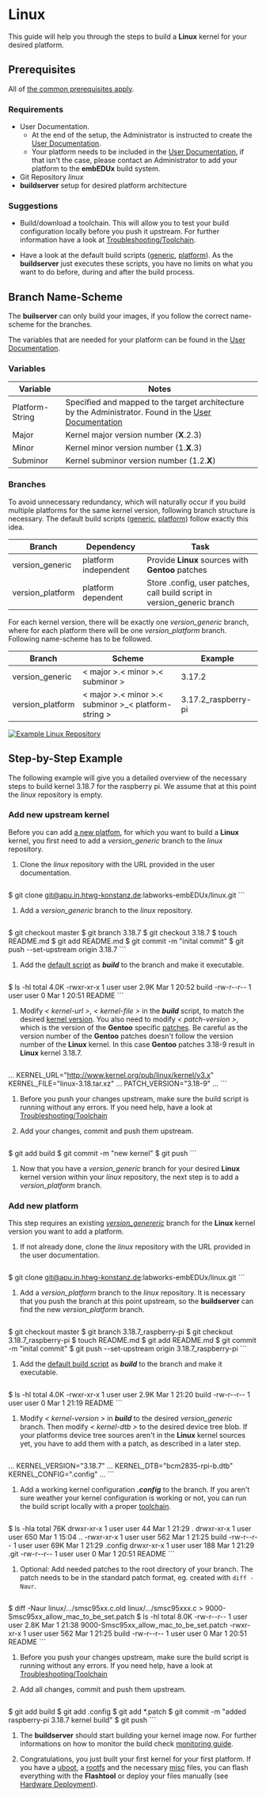 # Linux
This guide will help you through the steps to build a **Linux** kernel for
your desired platform.

## Prerequisites
All of [the common prerequisites apply](usage.md#Prerequisites).

### Requirements
* User Documentation.
    * At the end of the setup, the Administrator is instructed to create the [User
    Documentation](../setup/post-install/user-documentation.md).
    * Your platform needs to be included in the [User
      Documentation](../setup/post-install/user-documentation.md), if that isn't
      the case, please contact an Administrator to add your platform to the
      **embEDUx** build system.
* Git Repository *linux*
* **buildserver** setup for desired platform architecture

### Suggestions
* Build/download a toolchain. This will allow you to test your build
  configuration locally before you push it upstream. For further information
  have a look at [Troubleshooting/Toolchain](../troubleshooting/local-testing.md).

* Have a look at the default build scripts
  ([generic](usage/linux/default/generic_build),
  [platform](usage/linux/default/platform_build)). As the **buildserver**
  just executes these scripts, you have no limits on what you want to do before,
  during and after the build process.

## Branch Name-Scheme
The **builserver** can only build your images, if you follow the correct
name-scheme for the branches.

The variables that are needed for your platform can be found in the [User
Documentation](../setup/post-install/user-documentation.md).

### Variables

Variable | Notes
--- | ---
Platform-String | Specified and mapped to the target architecture by the Administrator. Found in the [User Documentation](../setup/post-install/user-documentation.md)
Major | Kernel major version number (**X**.2.3)
Minor | Kernel minor version number (1.**X**.3)
Subminor | Kernel subminor version number (1.2.**X**)

### Branches
To avoid unnecessary redundancy, which will naturally occur if you build
multiple platforms for the same kernel version, following branch structure is
necessary. The default build scripts
([generic](usage/linux/default/generic_build),
[platform](usage/linux/default/platform_build)) follow exactly this idea.

Branch | Dependency | Task
--- | --- | ---
version\_generic | platform independent | Provide **Linux** sources with **Gentoo** patches
version\_platform | platform dependent | Store .config, user patches, call build script in version\_generic branch

For each kernel version, there will be exactly one *version\_generic* branch,
where for each platform there will be one *version\_platform* branch. Following
name-scheme has to be followed.

Branch | Scheme | Example
--- | --- | ---
version\_generic | < major \>.< minor \>.< subminor \> | 3.17.2
version\_platform | < major \>.< minor \>.< subminor \>\_< platform-string \> |  3.17.2\_raspberry-pi

[![Example Linux
Repository](usage/linux/img/example_linux_repository.png)](usage/linux/img/example_linux_repository.png)

## Step-by-Step Example
The following example will give you a detailed overview of the necessary steps
to build kernel 3.18.7 for the raspberry pi. We assume that at this point the
*linux* repository is empty.

### Add new upstream kernel
Before you can add [a new platfom](#add-new-platform), for which you want to
build a **Linux** kernel, you first need to add a *version\_generic* branch to
the *linux* repository. 

1. Clone the *linux* repository with the URL provided in the user documentation.

    ```
$ git clone git@apu.in.htwg-konstanz.de:labworks-embEDUx/linux.git 
    ```

1. Add a *version\_generic* branch to the *linux* repository. 

    ```
$ git checkout master
$ git branch 3.18.7
$ git checkout 3.18.7
$ touch README.md
$ git add README.md
$ git commit -m "inital commit"
$ git push --set-upstream origin 3.18.7
    ```

1. Add the [default script](usage/linux/default/generic_build) as ***build*** to the
   branch and make it executable.

    ```
$ ls -hl
total 4.0K
-rwxr-xr-x 1 user user 2.9K Mar  1 20:52 build
-rw-r--r-- 1 user user    0 Mar  1 20:51 README
    ```

1. Modify *< kernel-url \>*, *< kernel-file \>* in the ***build*** script, to
   match the desired [kernel version](https://www.kernel.org/pub/linux/kernel/).
   You also need to modify *< patch-version \>*, which is the version of the
   **Gentoo** specific
   [patches](http://dev.gentoo.org/~mpagano/genpatches/tarballs). Be careful as
   the version number of the **Gentoo** patches doesn't follow the version
   number of the **Linux** kernel. In this case **Gentoo** patches 3.18-9 result
   in **Linux** kernel 3.18.7.
   
    ```
...
KERNEL_URL="http://www.kernel.org/pub/linux/kernel/v3.x"
KERNEL_FILE="linux-3.18.tar.xz"
...
PATCH_VERSION="3.18-9"
...
    ```

1. Before you push your changes upstream, make sure the build script is running
   without any errors. If you need help, have a look at
   [Troubleshooting/Toolchain](../troubleshooting/local-testing.md)

1. Add your changes, commit and push them upstream.
   
    ```
$ git add build
$ git commit -m "new kernel"
$ git push 
    ```

1. Now that you have a *version\_generic* branch for your desired **Linux** kernel
   version within your *linux* repository, the next step is to add a *version\_platform*
   branch.

### Add new platform
This step requires an existing [*version\_genereric*](#add-new-upstream-kernel)
branch for the **Linux** kernel version you want to add a platform.

1. If not already done, clone the *linux* repository with the URL provided in
   the user documentation.
   
    ```
$ git clone git@apu.in.htwg-konstanz.de:labworks-embEDUx/linux.git
    ```

1. Add a *version\_platform* branch to the *linux* repository. It is necessary that you
   push the branch at this point upstream, so the **buildserver** can find the
   new *version\_platform* branch.

    ```
$ git checkout master
$ git branch 3.18.7_raspberry-pi
$ git checkout 3.18.7_raspberry-pi
$ touch README.md
$ git add README.md
$ git commit -m "inital commit"
$ git push --set-upstream origin 3.18.7_raspberry-pi
    ```

1. Add the [default build script](usage/linux/default/platform_build) as ***build***
   to the branch and make it executable. 
   
    ```
$ ls -hl
total 4.0K
-rwxr-xr-x 1 user user 2.9K Mar  1 21:20 build
-rw-r--r-- 1 user user    0 Mar  1 21:19 README
    ```

1. Modify *< kernel-version \>* in ***build*** to the desired *version\_generic*
   branch. Then modify *< kernel-dtb \>* to the desired device tree blob. If
   your platforms device tree sources aren't in the **Linux** kernel sources
   yet, you have to add them with a patch, as described in a later step.
   
    ```
...
KERNEL_VERSION="3.18.7"
...
KERNEL_DTB="bcm2835-rpi-b.dtb"
KERNEL_CONFIG=".config"
...
    ```

1. Add a working kernel configuration ***.config*** to the branch. If you aren't
   sure weather your kernel configuration is working or not, you can run the build
   script locally with a proper [toolchain](../setup/post-install/toolchains.md#Usage).
   
    ```
$ ls -hla
total 76K
drwxr-xr-x 1 user user  44 Mar  1 21:29 .
drwxr-xr-x 1 user user 650 Mar  1 15:04 ..
-rwxr-xr-x 1 user user 562 Mar  1 21:25 build
-rw-r--r-- 1 user user 69K Mar  1 21:29 .config
drwxr-xr-x 1 user user 188 Mar  1 21:29 .git
-rw-r--r-- 1 user user   0 Mar  1 20:51 README 
    ```

1. Optional: Add needed patches to the root directory of your branch. The patch
   needs to be in the standard patch format, eg. created with `diff -Naur`.
   
    ```
$ diff -Naur linux/.../smsc95xx.c.old linux/.../smsc95xxx.c > 9000-Smsc95xx_allow_mac_to_be_set.patch
$ ls -hl
total 8.0K
-rw-r--r-- 1 user user 2.8K Mar  1 21:38 9000-Smsc95xx_allow_mac_to_be_set.patch
-rwxr-xr-x 1 user user  562 Mar  1 21:25 build
-rw-r--r-- 1 user user    0 Mar  1 20:51 README
    ```

1. Before you push your changes upstream, make sure the build script is running
   without any errors. If you need help, have a look at
   [Troubleshooting/Toolchain](../troubleshooting/local-testing.md)

1. Add all changes, commit and push them upstream.
   
    ```
$ git add build
$ git add .config
$ git add *.patch
$ git commit -m "added raspberry-pi 3.18.7 kernel build"
$ git push
    ```

1. The **buildserver** should start building your kernel image now. For further
   informations on how to monitor the build check [monitoring
   guide](common/build-monitoring.md).

1. Congratulations, you just built your first kernel for your first platform. If
   you have a [uboot](uboot.md), a [rootfs](rootfs.md) and the necessary
   [misc](misc.md) files, you can flash everything with the **Flashtool** or
   deploy your files manually (see [Hardware
   Deployment](usage.md#hardware-deployment)).

